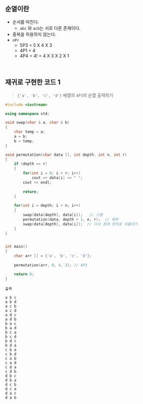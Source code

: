 ## 순열이란

- 순서를 따진다.
  - `abc` 와 `acb`는 서로 다른 존재이다.
- 중복을 허용하지 않는다.
- `nPr`
  - 5P3 = 5 X 4 X 3
  - 4P1 = 4
  - 4P4 = 4! = 4 X 3 X 2 X 1

<br>

## 재귀로 구현한 코드 1

> `{'a', 'b', 'c', 'd'}` 배열의 `4P3`의 순열 출력하기

```cpp
#include <iostream>

using namespace std;

void swap(char & a, char & b)
{
    char temp = a;
    a = b;
    b = temp;
}

void permutation(char data [], int depth, int n, int r)
{
    if (depth == r)
    {
        for(int i = 0; i < r; i++)
            cout << data[i] << " ";
        cout << endl;
        
        return;
    }
    
    for(int i = depth; i < n; i++)
    {
        swap(data[depth], data[i]);   // 스왑
        permutation(data, depth + 1, n, r);  // 재귀
        swap(data[depth], data[i]);  // 다시 원래 위치로 되돌리기
    }
}
```
```cpp

int main()
{
    char arr [] = {'a', 'b', 'c', 'd'};
    
    permutation(arr, 0, 4, 3); // 4P3

    return 0;
}
```
```
출력

a b c
a b d
a c b
a c d
a d c
a d b
b a c
b a d
b c a
b c d
b d c
b d a
c b a
c b d
c a b
c a d
c d a
c d b
d b c
d b a
d c b
d c a
d a c
d a b
```
